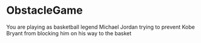 # ObstacleGame

You are playing as basketball legend Michael Jordan trying to prevent Kobe Bryant from blocking him on his way to the basket
